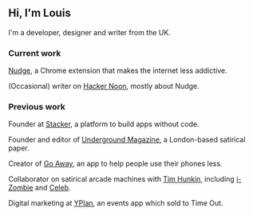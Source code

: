 ## Hi, I'm Louis

I'm a developer, designer and writer from the UK.

### Current work

[Nudge](http://nudgeware.io/), a Chrome extension that makes the internet less addictive.

(Occasional) writer on [Hacker Noon](https://hackernoon.com/@louisbarclay), mostly about Nudge.

### Previous work

Founder at [Stacker](http://stacker.app/), a platform to build apps without code.

Founder and editor of [Underground Magazine](http://stacker.app/), a London-based satirical paper.

Creator of [Go Away](https://medium.com/@louisbarclay/why-i-made-an-app-called-go-away-and-why-we-need-more-software-like-it-357ceb8860ce), an app to help people use their phones less.

Collaborator on satirical arcade machines with [Tim Hunkin](https://en.wikipedia.org/wiki/Tim_Hunkin), including [i-Zombie](http://www.timhunkin.com/a221_making-izombie.htm) and [Celeb](http://www.timhunkin.com/a214_celeb-writing.htm).

Digital marketing at [YPlan](https://techcrunch.com/2016/10/21/time-out-for-yplan/), an events app which sold to Time Out.

